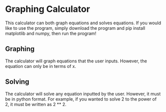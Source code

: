 # Graphing Calculator

This calculator can both graph equations and solves equations. If you would like to use the program, simply download the program and pip install matplotlib and numpy, then run the program!

## Graphing

The calculator will graph equations that the user inputs. However, the equation can only be in terms of x.

## Solving

The calculator will solve any equation inputted by the user. However, it must be in python format. For example, if you wanted to solve 2 to the power of 2, it must be written as 2 ** 2.
